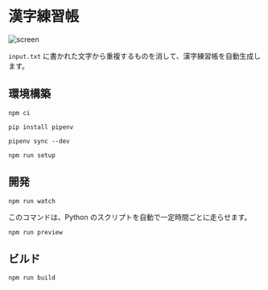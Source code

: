 # 漢字練習帳

![screen](https://user-images.githubusercontent.com/104971044/200125503-329f3031-42aa-4f3f-b497-badf8f91b1f2.jpg)

`input.txt` に書かれた文字から重複するものを消して、漢字練習帳を自動生成します。

## 環境構築

```shell
npm ci
```

```shell
pip install pipenv
```

```shell
pipenv sync --dev
```

```shell
npm run setup
```

## 開発

```shell
npm run watch
```

このコマンドは、Python のスクリプトを自動で一定時間ごとに走らせます。

```shell
npm run preview
```

## ビルド

```shell
npm run build
```
